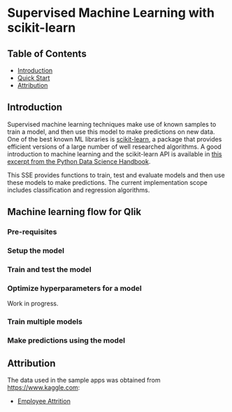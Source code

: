 # Supervised Machine Learning with scikit-learn

## Table of Contents

- [Introduction](#introduction)
- [Quick Start](#quick-start)
- [Attribution](#attribution)

## Introduction

Supervised machine learning techniques make use of known samples to train a model, and then use this model to make predictions on new data. One of the best known ML libraries is [scikit-learn](http://scikit-learn.org/stable/index.html#), a package that provides efficient versions of a large number of well researched algorithms. A good introduction to machine learning and the scikit-learn API is available in [this excerpt from the Python Data Science Handbook](https://jakevdp.github.io/PythonDataScienceHandbook/05.01-what-is-machine-learning.html). 

This SSE provides functions to train, test and evaluate models and then use these models to make predictions. The current implementation scope includes classification and regression algorithms.

## Machine learning flow for Qlik

### Pre-requisites

### Setup the model

### Train and test the model

### Optimize hyperparameters for a model
Work in progress.

### Train multiple models 

### Make predictions using the model

## Attribution
The data used in the sample apps was obtained from https://www.kaggle.com:
- [Employee Attrition](https://www.kaggle.com/patelprashant/employee-attrition)
